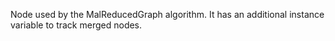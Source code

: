 Node used by the MalReducedGraph algorithm.
It has an additional instance variable to track merged nodes.
